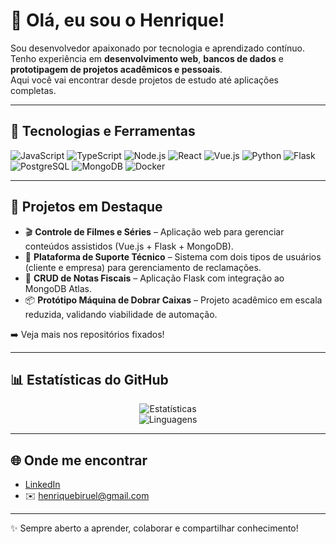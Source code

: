 # 👋 Olá, eu sou o Henrique!

Sou desenvolvedor apaixonado por tecnologia e aprendizado contínuo. Tenho experiência em **desenvolvimento web**, **bancos de dados** e **prototipagem de projetos acadêmicos e pessoais**.  
Aqui você vai encontrar desde projetos de estudo até aplicações completas.

---

## 🚀 Tecnologias e Ferramentas
<div align="left">
  
![JavaScript](https://img.shields.io/badge/-JavaScript-F7DF1E?style=for-the-badge&logo=javascript&logoColor=black)
![TypeScript](https://img.shields.io/badge/-TypeScript-3178C6?style=for-the-badge&logo=typescript&logoColor=white)
![Node.js](https://img.shields.io/badge/-Node.js-339933?style=for-the-badge&logo=node.js&logoColor=white)
![React](https://img.shields.io/badge/-React-61DAFB?style=for-the-badge&logo=react&logoColor=black)
![Vue.js](https://img.shields.io/badge/-Vue.js-4FC08D?style=for-the-badge&logo=vue.js&logoColor=white)
![Python](https://img.shields.io/badge/-Python-3776AB?style=for-the-badge&logo=python&logoColor=white)
![Flask](https://img.shields.io/badge/-Flask-000000?style=for-the-badge&logo=flask&logoColor=white)
![PostgreSQL](https://img.shields.io/badge/-PostgreSQL-336791?style=for-the-badge&logo=postgresql&logoColor=white)
![MongoDB](https://img.shields.io/badge/-MongoDB-47A248?style=for-the-badge&logo=mongodb&logoColor=white)
![Docker](https://img.shields.io/badge/-Docker-2496ED?style=for-the-badge&logo=docker&logoColor=white)

</div>

---

## 📌 Projetos em Destaque
- 🎬 **Controle de Filmes e Séries** – Aplicação web para gerenciar conteúdos assistidos (Vue.js + Flask + MongoDB).  
- 💼 **Plataforma de Suporte Técnico** – Sistema com dois tipos de usuários (cliente e empresa) para gerenciamento de reclamações.  
- 🧾 **CRUD de Notas Fiscais** – Aplicação Flask com integração ao MongoDB Atlas.  
- 📦 **Protótipo Máquina de Dobrar Caixas** – Projeto acadêmico em escala reduzida, validando viabilidade de automação.  

➡️ Veja mais nos repositórios fixados!

---

## 📊 Estatísticas do GitHub
<div align="center">
  
![Estatísticas](https://github-readme-stats.vercel.app/api?username=HenriqueBiruel&show_icons=true&theme=tokyonight)  
![Linguagens](https://github-readme-stats.vercel.app/api/top-langs/?username=HenriqueBiruel&layout=compact&theme=tokyonight)

</div>

---

## 🌐 Onde me encontrar
- [LinkedIn](https://www.linkedin.com/in/henrique)  
- ✉️ henriquebiruel@gmail.com  

---
✨ Sempre aberto a aprender, colaborar e compartilhar conhecimento!
